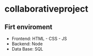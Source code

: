 # collaborativeproject
## Firt enviroment
* Frontend: HTML - CSS - JS
* Backend: Node
* Data Base: SQL
